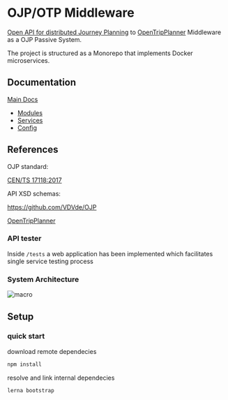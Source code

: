 # OJP/OTP Middleware

[Open API for distributed Journey Planning](https://github.com/VDVde/OJP) to [OpenTripPlanner](https://github.com/opentripplanner) Middleware as a OJP Passive System.

The project is structured as a Monorepo that implements Docker microservices.

## Documentation

[Main Docs](docs/README.md)
- [Modules](docs/modules.md)
- [Services](docs/services.md)
- [Config](docs/config.md)

## References

OJP standard:

[CEN/TS 17118:2017](https://standards.cen.eu/dyn/www/f?p=204:110:0::::FSP_LANG_ID,FSP_PROJECT:25,62236&cs=1B542F8CC8406A0BD65B6937689DD7740)

API XSD schemas:

https://github.com/VDVde/OJP

[OpenTripPlanner](https://github.com/opentripplanner)


### API tester

Inside ```/tests``` a web application has been implemented which facilitates single service testing process

### System Architecture

![macro](images/OJP_Architecture_macro.png)

## Setup

### quick start

download remote dependecies
```bash
npm install
```

resolve and link internal dependecies
```bash
lerna bootstrap
```

